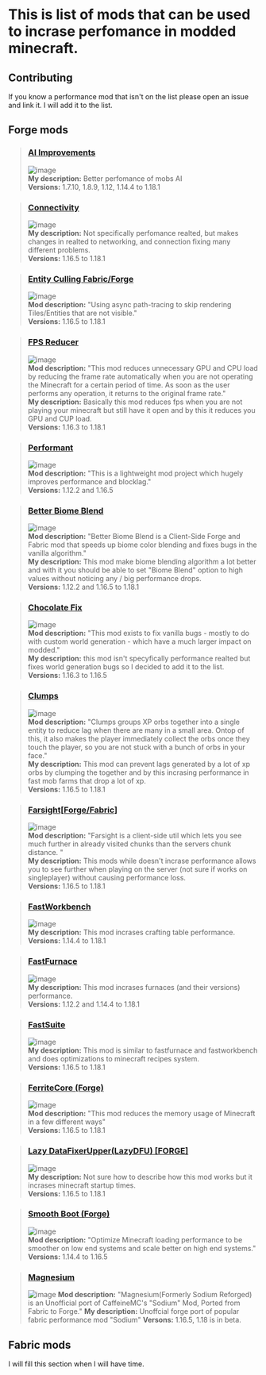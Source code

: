 # This is list of mods that can be used to incrase perfomance in modded minecraft.
  
  
  
## Contributing
If you know a performance mod that isn't on the list please open an issue and link it. I will add it to the list.
  
  
## Forge mods
  
  
> ### [AI Improvements](https://www.curseforge.com/minecraft/mc-mods/ai-improvements)
> ![image](https://user-images.githubusercontent.com/67533827/152644808-7a8fbf5a-3611-4483-8483-0afafd64e8ba.png)<br/>
> **My description:** Better perfomance of mobs AI<br/>
> **Versions:** 1.7.10, 1.8.9, 1.12, 1.14.4 to 1.18.1<br/>

> ### [Connectivity](https://www.curseforge.com/minecraft/mc-mods/connectivity)
> ![image](https://user-images.githubusercontent.com/67533827/152644854-11edddcc-8f89-4680-9d34-c0980802f562.png)<br/>
> **My description:** Not specifically perfomance realted, but makes changes in realted to networking, and connection fixing many different problems.<br/>
> **Versions:** 1.16.5 to 1.18.1<br/>

> ### [Entity Culling Fabric/Forge](https://www.curseforge.com/minecraft/mc-mods/entityculling)
> ![image](https://user-images.githubusercontent.com/67533827/152645024-bbe34dee-6cea-4c32-a1ff-efbae7341f29.png)<br/>
> **Mod description:** "Using async path-tracing to skip rendering Tiles/Entities that are not visible."<br/>
> **Versions:** 1.16.5 to 1.18.1<br/>

> ### [FPS Reducer](https://www.curseforge.com/minecraft/mc-mods/fps-reducer)
> ![image](https://user-images.githubusercontent.com/67533827/152645106-4c4befb6-9d26-4172-8940-83a98f2f5e9c.png)<br/>
> **Mod description:** "This mod reduces unnecessary GPU and CPU load by reducing the frame rate automatically when you are not operating the Minecraft for a certain period of time. As soon as the user performs any operation, it returns to the original frame rate."<br/>
> **My description:** Basically this mod reduces fps when you are not playing your minecraft but still have it open and by this it reduces you GPU and CUP load.<br/>
> **Versions:** 1.16.3 to 1.18.1<br/>

> ### [Performant](https://www.curseforge.com/minecraft/mc-mods/performant)
> ![image](https://user-images.githubusercontent.com/67533827/152645170-358b78cd-b7e5-4060-86be-4ca8ecc5faa0.png)<br/>
> **Mod description:** "This is a lightweight mod project which hugely improves performance and blocklag."<br/>
> **Versions:** 1.12.2 and 1.16.5<br/>

> ### [Better Biome Blend](https://www.curseforge.com/minecraft/mc-mods/better-biome-blend)
> ![image](https://user-images.githubusercontent.com/67533827/152645400-3e09a530-83ca-4b06-8b17-5d2f0c9a1b79.png)<br/> 
> **Mod description:** "Better Biome Blend is a Client-Side Forge and Fabric mod that speeds up biome color blending and fixes bugs in the vanilla algorithm."<br/>
> **My description:** This mod make biome blending algorithm a lot better and with it you should be able to set "Biome Blend" option to high values without noticing any / big performance drops.<br/>
> **Versions:** 1.12.2 and 1.16.5 to 1.18.1<br/>

> ### [Chocolate Fix](https://www.curseforge.com/minecraft/mc-mods/chocolate-fix)
> ![image](https://user-images.githubusercontent.com/67533827/152645565-b8812d22-2eb7-4a8f-9387-c40b8f0a6280.png)<br/>
> **Mod description:** "This mod exists to fix vanilla bugs - mostly to do with custom world generation - which have a much larger impact on modded."<br/>
> **My description:** this mod isn't specyfically performance realted but fixes world generation bugs so I decided to add it to the list.<br/>
> **Versions:** 1.16.3 to 1.16.5<br/>

> ### [Clumps](https://www.curseforge.com/minecraft/mc-mods/clumps)
> ![image](https://user-images.githubusercontent.com/67533827/152645649-48c6517c-e34f-41b8-835b-4194d47fcbb7.png)<br/>
> **Mod description:** "Clumps groups XP orbs together into a single entity to reduce lag when there are many in a small area. Ontop of this, it also makes the player immediately collect the orbs once they touch the player, so you are not stuck with a bunch of orbs in your face."<br/>
> **My description:** This mod can prevent lags generated by a lot of xp orbs by clumping the together and by this incrasing performance in fast mob farms that drop a lot of xp.<br/>
> **Versions:** 1.16.5 to 1.18.1<br/>

> ### [Farsight[Forge/Fabric]](https://www.curseforge.com/minecraft/mc-mods/farsight)
> ![image](https://user-images.githubusercontent.com/67533827/152645772-737dfd9b-a482-41c1-a809-b337bfe2d88c.png)<br/>
> **Mod description:** "Farsight is a client-side util which lets you see much further in already visited chunks than the servers chunk distance. "<br/>
> **My description:** This mods while doesn't incrase performance allows you to see further when playing on the server (not sure if works on singleplayer) without causing performance loss.<br/>
> **Versions:** 1.16.5 to 1.18.1<br/>

> ### [FastWorkbench](https://www.curseforge.com/minecraft/mc-mods/fastworkbench)
> ![image](https://user-images.githubusercontent.com/67533827/152646038-8bb427e8-e531-4e23-a8df-1e40f37ecf64.png)<br/>
> **My description:** This mod incrases crafting table performance.<br/>
> **Versions:** 1.14.4 to 1.18.1<br/>

> ### [FastFurnace](https://www.curseforge.com/minecraft/mc-mods/fastfurnace)
> ![image](https://user-images.githubusercontent.com/67533827/152646141-a4a26689-7597-4018-b26d-35e93caf2986.png)<br/>
> **My description:** This mod incrases furnaces (and their versions) performance.<br/>
> **Versions:** 1.12.2 and 1.14.4 to 1.18.1<br/>

> ### [FastSuite](https://www.curseforge.com/minecraft/mc-mods/fastsuite)
> ![image](https://user-images.githubusercontent.com/67533827/152646329-a50c0470-22f9-41b8-86d7-39e2692a6f3e.png)<br/>
> **My description:** This mod is similar to fastfurnace and fastworkbench and does optimizations to minecraft recipes system.<br/>
> **Versions:** 1.16.5 to 1.18.1<br/>

> ### [FerriteCore (Forge)](https://www.curseforge.com/minecraft/mc-mods/ferritecore)
> ![image](https://user-images.githubusercontent.com/67533827/152646417-bfe2afe3-6445-4614-8c70-d36b0516687f.png)<br/>
> **Mod description:** "This mod reduces the memory usage of Minecraft in a few different ways"<br/>
> **Versions:** 1.16.5 to 1.18.1<br/>

> ### [Lazy DataFixerUpper(LazyDFU) [FORGE]](https://www.curseforge.com/minecraft/mc-mods/lazy-dfu-forge)
> ![image](https://user-images.githubusercontent.com/67533827/152646533-d4970ede-ec6d-46b9-83a6-84a2222df130.png)<br/>
> **My description:** Not sure how to describe how this mod works but it incrases minecraft startup times.<br/>
> **Versions:** 1.16.5 to 1.18.1<br/>

> ### [Smooth Boot (Forge)](https://www.curseforge.com/minecraft/mc-mods/smooth-boot-forge)
> ![image](https://user-images.githubusercontent.com/67533827/152646604-2523875c-69c4-4fa8-8432-18c7c25d6413.png)<br/>
> **Mod description:** "Optimize Minecraft loading performance to be smoother on low end systems and scale better on high end systems."<br/>
> **Versions:** 1.14.4 to 1.16.5<br/>

> ### [Magnesium](https://www.curseforge.com/minecraft/mc-mods/sodium-reforged)
> ![image](https://user-images.githubusercontent.com/67533827/152672039-d8c22e1c-34e0-444a-a150-f197e4f750b0.png)
> **Mod description:** "Magnesium(Formerly Sodium Reforged) is an Unofficial port of CaffeineMC's "Sodium" Mod, Ported from Fabric to Forge."
> **My description:** Unoffcial forge port of popular fabric performance mod "Sodium"
> **Versons:** 1.16.5, 1.18 is in beta.


  
## Fabric mods
I will fill this section when I will have time.

